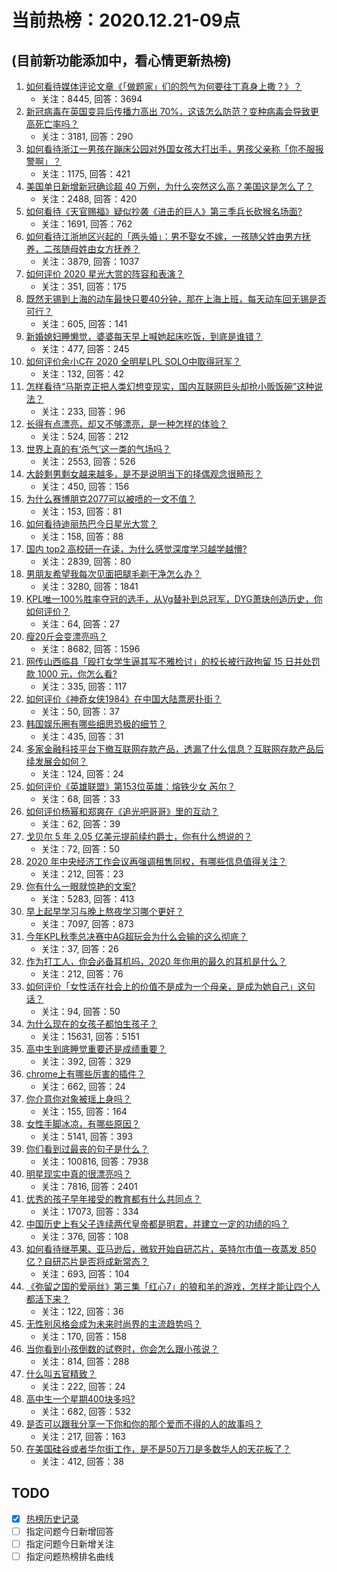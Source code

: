# 当前热榜：2020.12.21-09点
## (目前新功能添加中，看心情更新热榜)
1. [如何看待媒体评论文章《「做题家」们的怨气为何要往丁真身上撒？》？](https://www.zhihu.com/question/435706809)
    * 关注：8445, 回答：3694
2. [新冠病毒在英国变异后传播力高出 70%，这该怎么防范？变种病毒会导致更高死亡率吗？](https://www.zhihu.com/question/435655677)
    * 关注：3181, 回答：290
3. [如何看待浙江一男孩在蹦床公园对外国女孩大打出手，男孩父亲称「你不服报警啊」？](https://www.zhihu.com/question/435700308)
    * 关注：1175, 回答：421
4. [美国单日新增新冠确诊超 40 万例，为什么突然这么高？美国这是怎么了？](https://www.zhihu.com/question/435671309)
    * 关注：2488, 回答：420
5. [如何看待《天官赐福》疑似抄袭《进击的巨人》第三季兵长砍猴名场面?](https://www.zhihu.com/question/435668172)
    * 关注：1691, 回答：762
6. [如何看待江浙地区兴起的「两头婚」：男不娶女不嫁，一孩随父姓由男方抚养，二孩随母姓由女方抚养？](https://www.zhihu.com/question/55590082)
    * 关注：3879, 回答：1037
7. [如何评价 2020 星光大赏的阵容和表演？](https://www.zhihu.com/question/435715385)
    * 关注：351, 回答：175
8. [既然无锡到上海的动车最快只要40分钟，那在上海上班，每天动车回无锡是否可行？](https://www.zhihu.com/question/50077249)
    * 关注：605, 回答：141
9. [新婚媳妇睡懒觉，婆婆每天早上喊她起床吃饭，到底是谁错？](https://www.zhihu.com/question/363383726)
    * 关注：477, 回答：245
10. [如何评价余小C在 2020 全明星LPL SOLO中取得冠军？](https://www.zhihu.com/question/435547295)
    * 关注：132, 回答：42
11. [怎样看待“马斯克正把人类幻想变现实，国内互联网巨头却抢小贩饭碗”这种说法？](https://www.zhihu.com/question/433679559)
    * 关注：233, 回答：96
12. [长得有点漂亮，却又不够漂亮，是一种怎样的体验？](https://www.zhihu.com/question/64018902)
    * 关注：524, 回答：212
13. [世界上真的有‘杀气’这一类的气场吗？](https://www.zhihu.com/question/30889739)
    * 关注：2553, 回答：526
14. [大龄剩男剩女越来越多，是不是说明当下的择偶观念很畸形？](https://www.zhihu.com/question/433540501)
    * 关注：450, 回答：156
15. [为什么赛博朋克2077可以被喷的一文不值？](https://www.zhihu.com/question/435698089)
    * 关注：153, 回答：81
16. [如何看待迪丽热巴今日星光大赏？](https://www.zhihu.com/question/435726741)
    * 关注：158, 回答：88
17. [国内 top2 高校研一在读，为什么感觉深度学习越学越懵?](https://www.zhihu.com/question/429256719)
    * 关注：2839, 回答：80
18. [男朋友希望我每次见面把腿毛剃干净怎么办？](https://www.zhihu.com/question/393801416)
    * 关注：3280, 回答：1841
19. [KPL唯一100%胜率夺冠的选手，从Vg替补到总冠军，DYG萧玦创造历史，你如何评价？](https://www.zhihu.com/question/435640917)
    * 关注：64, 回答：27
20. [瘦20斤会变漂亮吗？](https://www.zhihu.com/question/392591592)
    * 关注：8682, 回答：1596
21. [网传山西临县「殴打女学生逼其写不雅检讨」的校长被行政拘留 15 日并处罚款 1000 元，你怎么看?](https://www.zhihu.com/question/435638313)
    * 关注：335, 回答：117
22. [如何评价《神奇女侠1984》在中国大陆票房扑街？](https://www.zhihu.com/question/435654866)
    * 关注：50, 回答：37
23. [韩国娱乐圈有哪些细思恐极的细节？](https://www.zhihu.com/question/58790753)
    * 关注：435, 回答：31
24. [多家金融科技平台下撤互联网存款产品，透漏了什么信息？互联网存款产品后续发展会如何？](https://www.zhihu.com/question/435387974)
    * 关注：124, 回答：24
25. [如何评价《英雄联盟》第153位英雄：熔铁少女 芮尔？](https://www.zhihu.com/question/434783446)
    * 关注：68, 回答：33
26. [如何评价杨幂和郑爽在《追光吧哥哥》里的互动？](https://www.zhihu.com/question/435631985)
    * 关注：62, 回答：39
27. [戈贝尔 5 年 2.05 亿美元提前续约爵士，你有什么想说的？](https://www.zhihu.com/question/435753226)
    * 关注：72, 回答：50
28. [2020 年中央经济工作会议再强调租售同权，有哪些信息值得关注？](https://www.zhihu.com/question/435478415)
    * 关注：212, 回答：23
29. [你有什么一眼就惊艳的文案?](https://www.zhihu.com/question/384142344)
    * 关注：5283, 回答：413
30. [早上起早学习与晚上熬夜学习哪个更好？](https://www.zhihu.com/question/284538163)
    * 关注：7097, 回答：873
31. [今年KPL秋季总决赛中AG超玩会为什么会输的这么彻底？](https://www.zhihu.com/question/435591434)
    * 关注：37, 回答：26
32. [作为打工人，你会必备耳机吗，2020 年你用的最久的耳机是什么？](https://www.zhihu.com/question/435398372)
    * 关注：212, 回答：76
33. [如何评价「女性活在社会上的价值不是成为一个母亲，是成为她自己」这句话？](https://www.zhihu.com/question/435687891)
    * 关注：94, 回答：50
34. [为什么现在的女孩子都怕生孩子？](https://www.zhihu.com/question/412354846)
    * 关注：15631, 回答：5151
35. [高中生到底睡觉重要还是成绩重要？](https://www.zhihu.com/question/432594495)
    * 关注：392, 回答：329
36. [chrome上有哪些厉害的插件？](https://www.zhihu.com/question/64829125)
    * 关注：662, 回答：24
37. [你介意你对象被瑶上身吗？](https://www.zhihu.com/question/429956758)
    * 关注：155, 回答：164
38. [女性手脚冰凉，有哪些原因？](https://www.zhihu.com/question/20651832)
    * 关注：5141, 回答：393
39. [你们看到过最丧的句子是什么？](https://www.zhihu.com/question/318185970)
    * 关注：100816, 回答：7938
40. [明星现实中真的很漂亮吗？](https://www.zhihu.com/question/279205349)
    * 关注：7816, 回答：2401
41. [优秀的孩子早年接受的教育都有什么共同点？](https://www.zhihu.com/question/52712976)
    * 关注：17073, 回答：334
42. [中国历史上有父子连续两代皇帝都是明君，并建立一定的功绩的吗？](https://www.zhihu.com/question/434586119)
    * 关注：376, 回答：108
43. [如何看待继苹果、亚马逊后，微软开始自研芯片，英特尔市值一夜蒸发 850 亿？自研芯片是否将成新常态？](https://www.zhihu.com/question/435526851)
    * 关注：693, 回答：104
44. [《弥留之国的爱丽丝》第三集「红心7」的狼和羊的游戏，怎样才能让四个人都活下来？](https://www.zhihu.com/question/434426513)
    * 关注：122, 回答：36
45. [无性别风格会成为未来时尚界的主流趋势吗？](https://www.zhihu.com/question/435754687)
    * 关注：170, 回答：158
46. [当你看到小孩倒数的试卷时，你会怎么跟小孩说？](https://www.zhihu.com/question/430152573)
    * 关注：814, 回答：288
47. [什么叫五官精致？](https://www.zhihu.com/question/23063787)
    * 关注：222, 回答：24
48. [高中生一个星期400块多吗?](https://www.zhihu.com/question/431846644)
    * 关注：682, 回答：532
49. [是否可以跟我分享一下你和你的那个爱而不得的人的故事吗？](https://www.zhihu.com/question/434139604)
    * 关注：217, 回答：163
50. [在美国硅谷或者华尔街工作，是不是50万刀是多数华人的天花板了？](https://www.zhihu.com/question/434197031)
    * 关注：412, 回答：38
## TODO
* [x] [热榜历史记录](hot_history/AllHot.md)
* [ ] 指定问题今日新增回答
* [ ] 指定问题今日新增关注
* [ ] 指定问题热榜排名曲线
